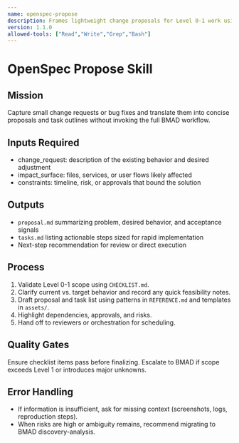 ```yaml
---
name: openspec-propose
description: Frames lightweight change proposals for Level 0-1 work using OpenSpec methodology.
version: 1.1.0
allowed-tools: ["Read","Write","Grep","Bash"]
---
```


# OpenSpec Propose Skill

## Mission
Capture small change requests or bug fixes and translate them into concise proposals and task outlines without invoking the full BMAD workflow.

## Inputs Required
- change_request: description of the existing behavior and desired adjustment
- impact_surface: files, services, or user flows likely affected
- constraints: timeline, risk, or approvals that bound the solution

## Outputs
- `proposal.md` summarizing problem, desired behavior, and acceptance signals
- `tasks.md` listing actionable steps sized for rapid implementation
- Next-step recommendation for review or direct execution

## Process
1. Validate Level 0-1 scope using `CHECKLIST.md`.
2. Clarify current vs. target behavior and record any quick feasibility notes.
3. Draft proposal and task list using patterns in `REFERENCE.md` and templates in `assets/`.
4. Highlight dependencies, approvals, and risks.
5. Hand off to reviewers or orchestration for scheduling.

## Quality Gates
Ensure checklist items pass before finalizing. Escalate to BMAD if scope exceeds Level 1 or introduces major unknowns.

## Error Handling
- If information is insufficient, ask for missing context (screenshots, logs, reproduction steps).
- When risks are high or ambiguity remains, recommend migrating to BMAD discovery-analysis.
